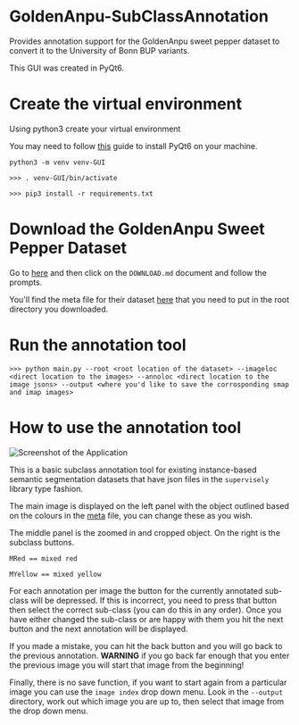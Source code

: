 # GoldenAnpu-SubClassAnnotation
Provides annotation support for the GoldenAnpu sweet pepper dataset to convert it to the University of Bonn BUP variants.

This GUI was created in PyQt6.

# Create the virtual environment

Using python3 create your virtual environment

You may need to follow [this](https://askubuntu.com/questions/1434956/install-qt6-on-22-04) guide to install PyQt6 on your machine.

```python3 -m venv venv-GUI```


```>>> . venv-GUI/bin/activate```

```>>> pip3 install -r requirements.txt```


# Download the GoldenAnpu Sweet Pepper Dataset

Go to [here](https://github.com/dataset-ninja/sweet-pepper) and then click on the ```DOWNLOAD.md``` document and follow the prompts.

You'll find the meta file for their dataset [here](files/meta.json) that you need to put in the root directory you downloaded.

# Run the annotation tool

```>>> python main.py --root <root location of the dataset> --imageloc <direct location to the images> --annoloc <direct location to the image jsons> --output <where you'd like to save the corrosponding smap and imap images>```

# How to use the annotation tool

![Screenshot of the Application](images/GUI.png)

This is a basic subclass annotation tool for existing instance-based semantic segmentation datasets that have json files in the ```supervisely``` library type fashion.

The main image is displayed on the left panel with the object outlined based on the colours in the [meta](files/meta.json) file, you can change these as you wish.

The middle panel is the zoomed in and cropped object. On the right is the subclass buttons.

```MRed == mixed red```

```MYellow == mixed yellow```

For each annotation per image the button for the currently annotated sub-class will be depressed. If this is incorrect, you need to press that button then select the correct sub-class (you can do this in any order).
Once you have either changed the sub-class or are happy with them you hit the next button and the next annotation will be displayed.

If you made a mistake, you can hit the back button and you will go back to the previous annotation. **WARNING** if you go back far enough that you enter the previous image you will start that image from the beginning!

Finally, there is no save function, if you want to start again from a particular image you can use the ```image index``` drop down menu.
Look in the ```--output``` directory, work out which image you are up to, then select that image from the drop down menu.
